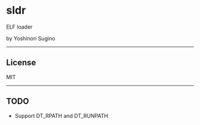 # sldr
ELF loader

by Yoshinori Sugino

---

## License
MIT

---

## TODO

- Support DT_RPATH and DT_RUNPATH

